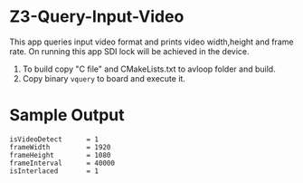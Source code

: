 Z3-Query-Input-Video
=====================

This app queries input video format and prints video width,height and frame rate. On running this app SDI lock will be achieved in the device.

1) To build copy "C file" and CMakeLists.txt to avloop folder and build.
2) Copy binary ```vquery``` to board and execute it.

Sample Output
==============
```
isVideoDetect      = 1
frameWidth         = 1920
frameHeight        = 1080
frameInterval      = 40000
isInterlaced       = 1
```
